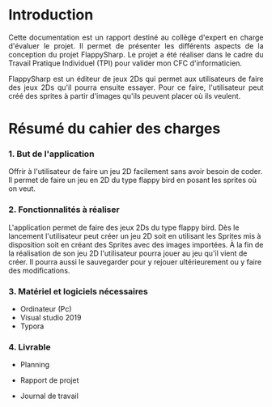 # Introduction

<p style='text-align: justify;'>Cette documentation est un rapport destiné au collège d'expert en charge d'évaluer le projet. Il permet de présenter les différents aspects de la conception du projet FlappySharp. Le projet a été réaliser dans le cadre du Travail Pratique Individuel (TPI) pour valider mon CFC d'informaticien.</p>

<p style='text-align: justify;'>FlappySharp est un éditeur de jeux 2Ds qui permet aux utilisateurs de faire des jeux 2Ds qu'il pourra ensuite essayer. Pour ce faire, l'utilisateur peut créé des sprites à partir d'images qu'ils peuvent placer où ils veulent.</p>



# Résumé du cahier des charges

### 1. But de l'application

Offrir à l'utilisateur de faire un jeu 2D facilement sans avoir besoin de coder. Il permet de faire un jeu en 2D du type flappy bird en posant les sprites où on veut.

### 2. Fonctionnalités à réaliser

L'application permet de faire des jeux 2Ds du type flappy bird. Dès le lancement l'utilisateur peut créer un jeu 2D soit en utilisant les Sprites mis à disposition soit en créant des Sprites avec des images importées. À la fin de la réalisation de son jeu 2D l'utilisateur pourra jouer au jeu qu'il vient de créer. Il pourra aussi le sauvegarder pour y rejouer ultérieurement ou y faire des modifications.

### 3. Matériel et logiciels nécessaires

- Ordinateur (Pc)
- Visual studio 2019
- Typora

### 4. Livrable

- Planning	

- Rapport de projet

- Journal de travail

